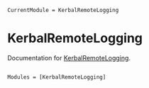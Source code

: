```@meta
CurrentModule = KerbalRemoteLogging
```

# KerbalRemoteLogging

Documentation for [KerbalRemoteLogging](https://github.com/RhahiSpace/KerbalRemoteLogging.jl).

```@index
```

```@autodocs
Modules = [KerbalRemoteLogging]
```
